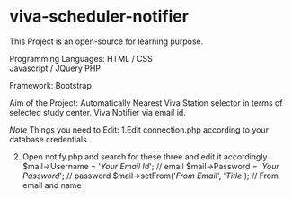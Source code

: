 # viva-scheduler-notifier

This Project is an open-source for learning purpose.

Programming Languages:
HTML / CSS<br>
Javascript / JQuery
PHP

Framework:
Bootstrap

Aim of the Project:
Automatically Nearest Viva Station selector in terms of selected study center.
Viva Notifier via email id.

*Note*
Things you need to Edit:
1.Edit connection.php according to your database credentials.


2. Open notify.php and search for these three and edit it accordingly
$mail->Username = '*Your Email Id*'; // email
$mail->Password = '*Your Password*'; // password
$mail->setFrom('*From Email*', '*Title*'); // From email and name
